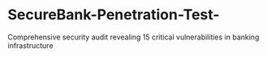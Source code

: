 # SecureBank-Penetration-Test-
Comprehensive security audit revealing 15 critical vulnerabilities in banking infrastructure
